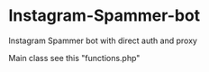 # Instagram-Spammer-bot
Instagram Spammer bot with direct auth and proxy

Main class see this "functions.php"
